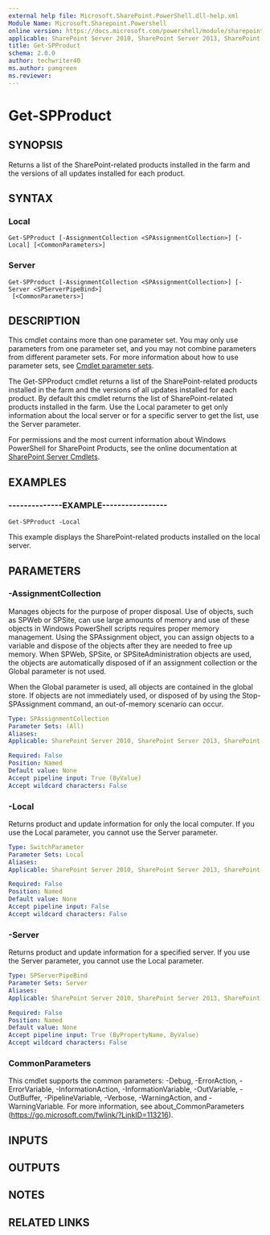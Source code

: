 ```yaml
---
external help file: Microsoft.SharePoint.PowerShell.dll-help.xml
Module Name: Microsoft.Sharepoint.Powershell
online version: https://docs.microsoft.com/powershell/module/sharepoint-server/get-spproduct
applicable: SharePoint Server 2010, SharePoint Server 2013, SharePoint Server 2016, SharePoint Server 2019
title: Get-SPProduct
schema: 2.0.0
author: techwriter40
ms.author: pamgreen
ms.reviewer:
---
```


# Get-SPProduct

## SYNOPSIS

Returns a list of the SharePoint-related products installed in the farm and the versions of all updates installed for each product.



## SYNTAX

### Local
```
Get-SPProduct [-AssignmentCollection <SPAssignmentCollection>] [-Local] [<CommonParameters>]
```

### Server
```
Get-SPProduct [-AssignmentCollection <SPAssignmentCollection>] [-Server <SPServerPipeBind>]
 [<CommonParameters>]
```

## DESCRIPTION
This cmdlet contains more than one parameter set.
You may only use parameters from one parameter set, and you may not combine parameters from different parameter sets.
For more information about how to use parameter sets, see [Cmdlet parameter sets](https://docs.microsoft.com/powershell/scripting/developer/cmdlet/cmdlet-parameter-sets).

The Get-SPProduct cmdlet returns a list of the SharePoint-related products installed in the farm and the versions of all updates installed for each product.
By default this cmdlet returns the list of SharePoint-related products installed in the farm.
Use the Local parameter to get only information about the local server or for a specific server to get the list, use the Server parameter.

For permissions and the most current information about Windows PowerShell for SharePoint Products, see the online documentation at [SharePoint Server Cmdlets](https://docs.microsoft.com/powershell/sharepoint/sharepoint-server/sharepoint-server-cmdlets).

## EXAMPLES

### --------------EXAMPLE----------------- 
```
Get-SPProduct -Local
```

This example displays the SharePoint-related products installed on the local server.

## PARAMETERS

### -AssignmentCollection
Manages objects for the purpose of proper disposal.
Use of objects, such as SPWeb or SPSite, can use large amounts of memory and use of these objects in Windows PowerShell scripts requires proper memory management.
Using the SPAssignment object, you can assign objects to a variable and dispose of the objects after they are needed to free up memory.
When SPWeb, SPSite, or SPSiteAdministration objects are used, the objects are automatically disposed of if an assignment collection or the Global parameter is not used.

When the Global parameter is used, all objects are contained in the global store.
If objects are not immediately used, or disposed of by using the Stop-SPAssignment command, an out-of-memory scenario can occur.

```yaml
Type: SPAssignmentCollection
Parameter Sets: (All)
Aliases: 
Applicable: SharePoint Server 2010, SharePoint Server 2013, SharePoint Server 2016, SharePoint Server 2019

Required: False
Position: Named
Default value: None
Accept pipeline input: True (ByValue)
Accept wildcard characters: False
```

### -Local
Returns product and update information for only the local computer.
If you use the Local parameter, you cannot use the Server parameter.

```yaml
Type: SwitchParameter
Parameter Sets: Local
Aliases: 
Applicable: SharePoint Server 2010, SharePoint Server 2013, SharePoint Server 2016, SharePoint Server 2019

Required: False
Position: Named
Default value: None
Accept pipeline input: False
Accept wildcard characters: False
```

### -Server
Returns product and update information for a specified server.
If you use the Server parameter, you cannot use the Local parameter.

```yaml
Type: SPServerPipeBind
Parameter Sets: Server
Aliases: 
Applicable: SharePoint Server 2010, SharePoint Server 2013, SharePoint Server 2016, SharePoint Server 2019

Required: False
Position: Named
Default value: None
Accept pipeline input: True (ByPropertyName, ByValue)
Accept wildcard characters: False
```

### CommonParameters
This cmdlet supports the common parameters: -Debug, -ErrorAction, -ErrorVariable, -InformationAction, -InformationVariable, -OutVariable, -OutBuffer, -PipelineVariable, -Verbose, -WarningAction, and -WarningVariable. For more information, see about_CommonParameters (https://go.microsoft.com/fwlink/?LinkID=113216).

## INPUTS

## OUTPUTS

## NOTES

## RELATED LINKS


